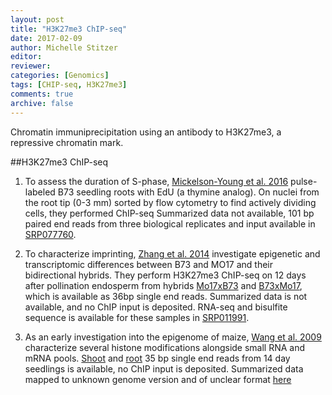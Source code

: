 ```yaml
---
layout: post
title: "H3K27me3 ChIP-seq"
date: 2017-02-09
author: Michelle Stitzer
editor: 
reviewer: 
categories: [Genomics]  
tags: [CHIP-seq, H3K27me3]  
comments: true  
archive: false
---
```


Chromatin immuniprecipitation using an antibody to H3K27me3, a repressive chromatin mark.

##H3K27me3 ChIP-seq

1. To assess the duration of S-phase, [Mickelson-Young et al. 2016](https://academic.oup.com/jxb/article-lookup/doi/10.1093/jxb/erw367) pulse-labeled B73 seedling roots with EdU (a thymine analog). 
On nuclei from the root tip (0-3 mm) sorted by flow cytometry to find actively dividing cells, they performed ChIP-seq 
Summarized data not available, 101 bp paired end reads from three biological replicates and input available in [SRP077760](https://www.ncbi.nlm.nih.gov/sra/?term=SRP077760).

2. To characterize imprinting, [Zhang et al. 2014](http://genome.cshlp.org/content/24/1/167) investigate epigenetic and transcriptomic differences between B73 and MO17 and their bidirectional hybrids.
They perform H3K27me3 ChIP-seq on 12 days after pollination endosperm from hybrids [Mo17xB73](https://trace.ncbi.nlm.nih.gov/Traces/sra/?run=SRR748862) and [B73xMo17](https://trace.ncbi.nlm.nih.gov/Traces/sra/?run=SRR748861), which is available as 36bp single end reads.
Summarized data is not available, and no ChIP input is deposited.
RNA-seq and bisulfite sequence is available for these samples in [SRP011991](https://www.ncbi.nlm.nih.gov/sra/?term=SRP011991).

3. As an early investigation into the epigenome of maize, [Wang et al. 2009](http://www.plantcell.org/content/21/4/1053.long) characterize several histone modifications alongside small RNA and mRNA pools.
[Shoot](https://www.ncbi.nlm.nih.gov/sra/SRX012384[accn]) and [root](https://www.ncbi.nlm.nih.gov/sra/SRX012384[accn]) 35 bp single end reads from 14 day seedlings is available, no ChIP input is deposited.
Summarized data mapped to unknown genome version and of unclear format [here](https://www.ncbi.nlm.nih.gov/geo/download/?acc=GSM381699&format=file&file=GSM381699%5FH3K27me3%5FMQ00%5F50%5Fpeaks%2Ebed%2Egz)
